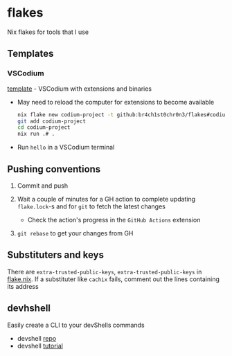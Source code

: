 # flakes

Nix flakes for tools that I use

## Templates

### VSCodium

[template](./codium/template/flake.nix) - VSCodium with extensions and binaries

- May need to reload the computer for extensions to become available

   ```sh
   nix flake new codium-project -t github:br4ch1st0chr0n3/flakes#codium
   git add codium-project
   cd codium-project
   nix run .# .
   ```

- Run `hello` in a VSCodium terminal

## Pushing conventions

1. Commit and push

1. Wait a couple of minutes for a GH action to complete updating `flake.lock`-s and for `git` to fetch the latest changes
   - Check the action's progress in the `GitHub Actions` extension

1. `git rebase` to get your changes from GH

## Substituters and keys

There are `extra-trusted-public-keys`, `extra-trusted-public-keys` in [flake.nix](./flake.nix). If a substituter like `cachix` fails, comment out the lines containing its address

## devhshell

Easily create a CLI to your devShells commands

- devshell [repo](https://github.com/numtide/devshell)
- devshell [tutorial](https://yuanwang.ca/posts/getting-started-with-flakes.html#numtidedevshell)
